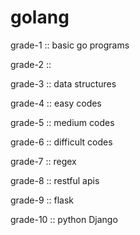 # golang

grade-1   :: basic go programs

grade-2   :: 

grade-3   ::  data structures

grade-4   ::  easy codes

grade-5   ::  medium codes

grade-6   ::  difficult codes

grade-7   ::  regex

grade-8   ::  restful apis

grade-9   ::  flask

grade-10  ::  python Django
